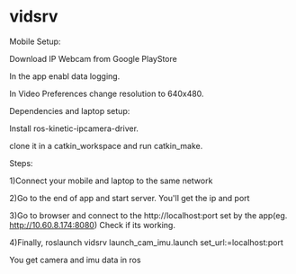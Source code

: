 # vidsrv

Mobile Setup:

Download IP Webcam from Google PlayStore

In the app enabl data logging.

In Video Preferences change resolution to 640x480.



Dependencies and laptop setup:

Install ros-kinetic-ipcamera-driver.

clone it in a catkin_workspace and run catkin_make.


Steps:

1)Connect your mobile and laptop to the same network

2)Go to the end of app and start server. You'll get the ip and port

3)Go to browser and connect to the http://localhost:port set by the app(eg. http://10.60.8.174:8080)
  Check if its working.
  
4)Finally, roslaunch vidsrv launch_cam_imu.launch set_url:=localhost:port


You get camera and imu data in ros



